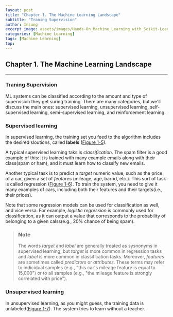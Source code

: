```yaml
---
layout: post
title: "Chapter 1. The Machine Learning Landscape"
subtitle: "Traning Supervision"
author: Insung
excerpt_image: assets/images/Hands-On_Machine_Learning_with_Scikit-Learn_Keras_and_Tensorflow_-_Aurelien_Geron.jpg
categories: [Machine Learning]
tags: [Machine Learning]
top:
---
```

## Chapter 1. The Machine Learning Landscape
---

### Traning Supervision
ML systems can be classified according to the amount and type of supervision they get suring training. There are many categories, but we'll discuss the main ones: supervised learning, unsupervised learning, self-supervised learning, semi-supervised learning, and reinforcement learning.

### Supervised learning
In supervised learning, the training set you feed to the algorithm includes the desired sloutions, called **labels** ([Figure 1-5]()).

A typical supervised learning taks is *classification*. The spam filter is a good example of this: it is trained with many example emails along with their class(spam or ham), and it must learn how to classify new emails.

Another typical task is to predict a *target* numeric value, such as the price of a car, given a set of *features* (mileage, age, barnd, etc.). This sort of task is called regression ([Figure 1-6]()). To train the system, you need to give it many examples of cars, including both their features and their targets(i.e., their prices).

Note that some regression models can be used for classification as well, and vice versa. For example, *logistic regression* is commonly used for classification, as it can output a value that corresponds to the probability of belonging to a given calss(e.g., 20% chance of being spam).

> ### Note
> The words *target* and *label* are generally treated as sysnonyms in supervised learning, but *target* is more common in regression tasks and *label* is more common in classification tasks. Moreover, *features* are sometimes called *predictors* or *attributes*. These terms may refer to indicidual samples (e.g., "this car's mileage feature is equal to 15,000") or to all samples (e.g., "the mileage feature is strongly correlated with price").

### Unsupervised learning
In unsupervised learning, as you might guess, the training data is unlabeled([Figure 1-7]()). The system tries to learn without a teacher.
